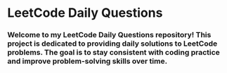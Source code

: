 # LeetCode Daily Questions
### Welcome to my LeetCode Daily Questions repository! This project is dedicated to providing daily solutions to LeetCode problems. The goal is to stay consistent with coding practice and improve problem-solving skills over time.
